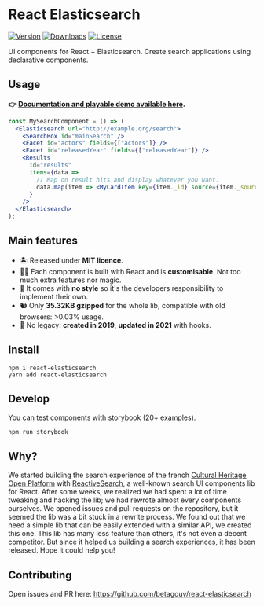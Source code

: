 # React Elasticsearch

[![Version](https://img.shields.io/npm/v/react-elasticsearch.svg)](https://npmjs.org/package/react-elasticsearch)
[![Downloads](https://img.shields.io/npm/dt/react-elasticsearch.svg)](https://npmjs.org/package/react-elasticsearch)
[![License](https://img.shields.io/npm/l/react-elasticsearch.svg)](https://github.com/rap2hpoutre/react-elasticsearch/blob/master/package.json)

UI components for React + Elasticsearch. Create search applications using declarative components.
## Usage
**👉 [Documentation and playable demo available here](https://react-elasticsearch.raph.site/).**

```jsx
const MySearchComponent = () => (
  <Elasticsearch url="http://example.org/search">
    <SearchBox id="mainSearch" />
    <Facet id="actors" fields={["actors"]} />
    <Facet id="releasedYear" fields={["releasedYear"]} />
    <Results
      id="results"
      items={data =>
        // Map on result hits and display whatever you want.
        data.map(item => <MyCardItem key={item._id} source={item._source} />)
      }
    />
  </Elasticsearch>
);
```

## Main features

- 🏝 Released under **MIT licence**.
- 👩‍🎨 Each component is built with React and is **customisable**. Not too much extra features nor magic.
- 💅 It comes with **no style** so it's the developers responsibility to implement their own.
- 🐿 Only **35.32KB gzipped** for the whole lib, compatible with old browsers: >0.03% usage.
- 🔮 No legacy: **created in 2019**, **updated in 2021** with hooks.

## Install

```
npm i react-elasticsearch
yarn add react-elasticsearch
```

## Develop

You can test components with storybook (20+ examples).

```
npm run storybook
```

## Why?

We started building the search experience
of the french [Cultural Heritage Open Platform](https://www.pop.culture.gouv.fr/)
with [ReactiveSearch](https://opensource.appbase.io/reactivesearch/), a well-known
search UI components lib for React.
After some weeks, we realized we had spent a lot of time tweaking and hacking the lib;
we had rewrote almost every components ourselves. We opened issues and pull requests on the repository,
but it seemed the lib was a bit stuck in a rewrite process.
We found out that we need a simple lib that can be easily extended with a similar API,
we created this one. This lib has many less feature than others, it's not even a decent competitor.
But since it helped us building a search experiences, it has been released. Hope it could help you!

## Contributing

Open issues and PR here: https://github.com/betagouv/react-elasticsearch
